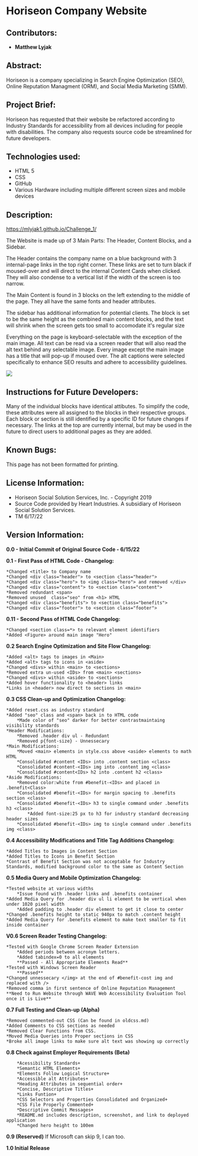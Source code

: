 # Horiseon Company Website

## Contributors:

* **Matthew Lyjak**

## Abstract:

Horiseon is a company specializing in Search Engine Optimization (SEO), Online Reputation Managment (ORM), and Social Media Marketing (SMM).

## Project Brief:

Horiseon has requested that their website be refactored according to Industry Standards for accessibility from all devices including for people with disabilities.  The company also requests source code be streamlined for future developers.

## Technologies used:

* HTML 5
* CSS
* GitHub
* Various Hardware including multiple different screen sizes and mobile devices

## Description:

https://mlyjak1.github.io/Challenge_1/

The Website is made up of 3 Main Parts: The Header, Content Blocks, and a Sidebar.

The Header contains the company name on a blue background with 3 internal-page links in the top right corner.  These links are set to turn black if moused-over and will direct to the internal Content Cards when clicked.  They will also condense to a vertical list if the width of the screen is too narrow.

The Main Content is found in 3 blocks on the left extending to the middle of the page.  They all have the same fonts and header attributes.

The sidebar has additional information for potential clients.  The block is set to be the same height as the combined main content blocks, and the text will shrink when the screen gets too small to accomodate it's regular size

Everything on the page is keyboard-selectable with the exception of the main image.  All text can be read via a screen reader that will also read the alt text behind any selectable image.  Every image except the main image has a title that will pop-up if moused over.  The alt captions were selected specifically to enhance SEO results and adhere to accessibility guidelines.  

![](assets/pictures/Horiseon%20Screenshot%20Mobile.png)


## Instructions for Future Developers:

Many of the individual blocks have identical attibutes.  To simplify the code, these attributes were all assigned to the blocks in their respective groups.  Each block or section is still identified by a specific ID for future changes if necessary.  The links at the top are currently internal, but may be used in the future to direct users to additional pages as they are added.

## Known Bugs:

This page has not been formatted for printing.


## License Information:

* Horiseon Social Solution Services, Inc. - Copyright 2019
* Source Code provided by Heart Industries. A subsidiary of Horiseon Social Solution Services.
* TM 6/17/22

## Version Information:

**0.0 - Initial Commit of Original Source Code - 6/15/22**

**0.1 - First Pass of HTML Code - Changelog:**
    
    *Changed <title> to Company name
    *Changed <div class="header"> to <section class="header">
    *Changed <div class="hero"> to <img class="hero"> and removed </div>
    *Changed <div class="content"> to <section class="content">
    *Removed redundant <span>
    *Removed unused  class="seo" from <h1> HTML
    *Changed <div class="benefits"> to <section class="benefits">
    *Changed <div class="footer"> to <section class="footer">
    
**0.11 - Second Pass of HTML Code Changelog:**

    *Changed <section class=*> to relevant element identifiers
    *Added <Figure> around main image "Hero"

**0.2 Search Engine Optimization and Site Flow Changelog:**
    
    *Added <alt> tags to images in <Main>
    *Added <alt> tags to icons in <aside>
    *Changed <divs> within <main> to <sections>
    *Removed extra un-used <IDs> from <main> <sections>
    *Changed <divs> within <aside> to <sections>
    *Added hover functionality to <header> links
    *Links in <header> now direct to sections in <main>

**0.3 CSS Clean-up and Optimization Changelog:**

    *Added reset.css as industry standard
    *Added "seo" class and <span> back in to HTML code
        *Made color of "seo" darker for better contrastmaintaing visibility standards
    *Header Modifications:
        *Removed .header div ul - Redundant
        *Removed p{font-size} - Unnessecary
    *Main Modifications:
        *Moved <main> elements in style.css above <aside> elements to math HTML
        *Consolidated #content <IDs> into .content section <class>
        *Consolidated #content-<IDs> img into .content img <class>
        *Consolidated #content<IDs> h2 into .content h2 <class>
    *Aside Modifications:
        *Removed color:white from #benefit-<IDs> and placed in .benefit<Class>
        *Consolidated #benefit-<IDs> for margin spacing to .benefits section <class>
        *Consolidated #benefit-<IDs> h3 to single command under .benefits h3 <class>
            *Added font-size:25 px to h3 for industry standard decreasing header sizes
        *Consolidated #benefit-<IDs> img to single command under .benefits img <class>

**0.4 Accessibility Modifications and Title Tag Additions Changelog:**

    *Added Titles to Images in Content Section
    *Added Titles to Icons in Benefit Section
    *Contrast of Benefit Section was not acceptable for Industry Standards, modified background color to the same as Content Section

**0.5 Media Query and Mobile Optimization Changelog:**

    *Tested website at various widths
        *Issue found with .header links and .benefits container
    *Added Media Query for .header div ul li element to be vertical when under 1020 pixel width
        *Added padding to .header div element to get it close to center
    *Changed .benefits height to static 940px to match .content height
    *Added Media Query for .benefits element to make text smaller to fit inside container

**V0.6 Screen Reader Testing Changelog:**

    *Tested with Google Chrome Screen Reader Extension
        *Added periods between acronym letters.
        *Added tabindex=0 to all elements
        **Passed - All Appropriate Elements Read**
    *Tested with Windows Screen Reader
        **Passed**
    *Changed unnessecary </img> at the end of #benefit-cost img and replaced with />
    *Removed comma in first sentence of Online Reputation Management 
    **Need to Run Website through WAVE Web Accessibility Evaluation Tool once it is Live**

**0.7 Full Testing and Clean-up (Alpha)**

    *Removed commented-out CSS (Can be found in oldcss.md)
    *Added Comments to CSS sections as needed
    *Removed Clear Functions from CSS.
    *Moved Media Queries into Proper sections in CSS
    *Broke all image links to make sure alt text was showing up correctly

**0.8 Check against Employer Requirements (Beta)**

	    *Acessibility Standards+
	    *Semantic HTML Elements+
	    *Elements Follow Logical Structure+
	    *Accessible alt Attributes+
	    *Heading Attributes in sequential order+
	    *Concise, Descriptive Titles+
	    *Links Funtion+
	    *CSS Selectors and Properties Consolidated and Organized+
	    *CSS File Properly Commented+
	    *Descriptive Commit Messages+
	    *README.md includes description, screenshot, and link to deployed application
        *Changed hero height to 100em

**0.9 (Reserved)**
    If Microsoft can skip 9, I can too.

**1.0 Initial Release**
